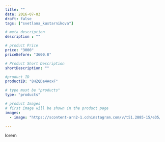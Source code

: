 ```yaml
---
title: ""
date: 2016-07-03
draft: false
tags: ["svetlana_kustarnikova"]

# meta description
description : ""

# product Price
price: "3000"
priceBefore: "3600.0"

# Product Short Description
shortDescription: ""

#product ID
productID: "BHZQDa4AoxF"

# type must be "products"
type: "products"

# product Images
# first image will be shown in the product page
images:
  - image: "https://scontent-arn2-1.cdninstagram.com/v/t51.2885-15/e35/13551667_1081460925271026_1218207067_n.jpg?se=7&tp=1&_nc_ht=scontent-arn2-1.cdninstagram.com&_nc_cat=106&_nc_ohc=zoqGmpq5QTgAX_mIFJg&ccb=7-4&oh=f4b71f829db240901bbbdca933f3c203&oe=60829464&ig_cache_key=MTI4NjEyOTc3MjM1MDU3MzYzNw%3D%3D.2-ccb7-4"

---
```

lorem

